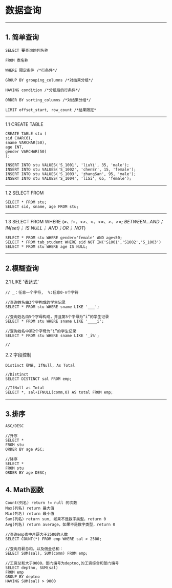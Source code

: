 # 数据查询
---
## 1. 简单查询
```
SELECT 要查询的列名称

FROM 表名称

WHERE 限定条件 /*行条件*/

GROUP BY grouping_columns /*对结果分组*/

HAVING condition /*分组后的行条件*/

ORDER BY sorting_columns /*对结果分组*/

LIMIT offset_start, row_count /*结果限定*
```
---
1.1 CREATE TABLE
```
CREATE TABLE stu (
sid CHAR(6),
sname VARCHAR(50),
age INT,
gender VARCHAR(50)
);

INSERT INTO stu VALUES('S_1001', 'liuYi', 35, 'male');
INSERT INTO stu VALUES('S_1002', 'chenEr', 15, 'female');
INSERT INTO stu VALUES('S_1003', 'zhangSan', 95, 'male');
INSERT INTO stu VALUES('S_1004', 'liSi', 65, 'female');
```
---
1.2 SELECT FROM
```
SELECT * FROM stu;
SELECT sid, sname, age FROM stu;
```
---
1.3 SELECT FROM WHERE (_=、!=、<>、<、<=、>、>=; BETWEEN…AND； IN(set)； IS NULL； AND；OR； NOT_)
```
SELECT * FROM stu WHERE gender='female' AND age<50;
SELECT * FROM tab_student WHERE sid NOT IN('S1001','S1002','S_1003')
SELECT * FROM stu WHERE age IS NULL;
```
---
## 2.模糊查询
2.1 LIKE '表达式'
```
// _：任意一个字符,  %:任意0-n个字符
```
```
//查询姓名由3个字构成的学生记录
SELECT * FROM stu WHERE sname LIKE '___';

//查询姓名由5个字母构成，并且第5个字母为“i”的学生记录
SELECT * FROM stu WHERE sname LIKE '____i';

//查询姓名中第2个字母为“i”的学生记录
SELECT * FROM stu WHERE sname LIKE '_i%';

//

```
2.2 字段控制
```
Distinct 键值, IfNull, As Total
```
```
//Distinct
SELECT DISTINCT sal FROM emp;

//IfNull as Total
SELECT *, sal+IFNULL(comm,0) AS total FROM emp;
```
---
## 3.排序
```
ASC/DESC
```
```
//升序
SELECT *
FROM stu
ORDER BY age ASC;

//降序
SELECT *
FROM stu
ORDER BY age DESC;
```
## 4. Math函数
```
Count(列名) return != null 的次数
Max(列名) return 最大值
Min(列名) return 最小值
Sum(列名）return sum, 如果不是数字类型，return 0
Avg(列名) return average，如果不是数字类型，return 0
```
```
//查询emp表中月薪大于2500的人数
SELECT COUNT(*) FROM emp WHERE sal > 2500;

//查询月薪总和，以及佣金总和：
SELECT SUM(sal), SUM(comm) FROM emp;

//工资总和大于9000，部门编号为deptno,的工资综合和部门编号
SELECT deptno, SUM(sal)
FROM emp
GROUP BY deptno
HAVING SUM(sal) > 9000
```


